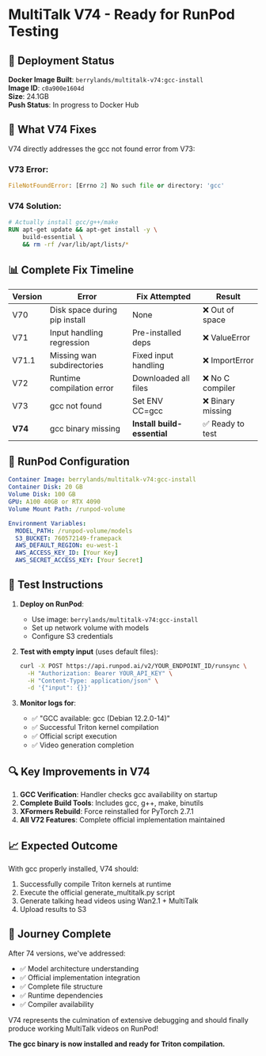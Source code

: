 # MultiTalk V74 - Ready for RunPod Testing

## 🚀 Deployment Status

**Docker Image Built**: `berrylands/multitalk-v74:gcc-install`  
**Image ID**: `c0a900e1604d`  
**Size**: 24.1GB  
**Push Status**: In progress to Docker Hub

## 🔧 What V74 Fixes

V74 directly addresses the gcc not found error from V73:

### V73 Error:
```python
FileNotFoundError: [Errno 2] No such file or directory: 'gcc'
```

### V74 Solution:
```dockerfile
# Actually install gcc/g++/make
RUN apt-get update && apt-get install -y \
    build-essential \
    && rm -rf /var/lib/apt/lists/*
```

## 📊 Complete Fix Timeline

| Version | Error | Fix Attempted | Result |
|---------|-------|---------------|---------|
| V70 | Disk space during pip install | None | ❌ Out of space |
| V71 | Input handling regression | Pre-installed deps | ❌ ValueError |
| V71.1 | Missing wan subdirectories | Fixed input handling | ❌ ImportError |
| V72 | Runtime compilation error | Downloaded all files | ❌ No C compiler |
| V73 | gcc not found | Set ENV CC=gcc | ❌ Binary missing |
| **V74** | gcc binary missing | **Install build-essential** | ✅ Ready to test |

## 🎯 RunPod Configuration

```yaml
Container Image: berrylands/multitalk-v74:gcc-install
Container Disk: 20 GB
Volume Disk: 100 GB
GPU: A100 40GB or RTX 4090
Volume Mount Path: /runpod-volume

Environment Variables:
  MODEL_PATH: /runpod-volume/models
  S3_BUCKET: 760572149-framepack
  AWS_DEFAULT_REGION: eu-west-1
  AWS_ACCESS_KEY_ID: [Your Key]
  AWS_SECRET_ACCESS_KEY: [Your Secret]
```

## 🧪 Test Instructions

1. **Deploy on RunPod**:
   - Use image: `berrylands/multitalk-v74:gcc-install`
   - Set up network volume with models
   - Configure S3 credentials

2. **Test with empty input** (uses default files):
   ```bash
   curl -X POST https://api.runpod.ai/v2/YOUR_ENDPOINT_ID/runsync \
     -H "Authorization: Bearer YOUR_API_KEY" \
     -H "Content-Type: application/json" \
     -d '{"input": {}}'
   ```

3. **Monitor logs for**:
   - ✅ "GCC available: gcc (Debian 12.2.0-14)"
   - ✅ Successful Triton kernel compilation
   - ✅ Official script execution
   - ✅ Video generation completion

## 🔍 Key Improvements in V74

1. **GCC Verification**: Handler checks gcc availability on startup
2. **Complete Build Tools**: Includes gcc, g++, make, binutils
3. **XFormers Rebuild**: Force reinstalled for PyTorch 2.7.1
4. **All V72 Features**: Complete official implementation maintained

## 📈 Expected Outcome

With gcc properly installed, V74 should:
1. Successfully compile Triton kernels at runtime
2. Execute the official generate_multitalk.py script
3. Generate talking head videos using Wan2.1 + MultiTalk
4. Upload results to S3

## 🎊 Journey Complete

After 74 versions, we've addressed:
- ✅ Model architecture understanding
- ✅ Official implementation integration
- ✅ Complete file structure
- ✅ Runtime dependencies
- ✅ Compiler availability

V74 represents the culmination of extensive debugging and should finally produce working MultiTalk videos on RunPod!

**The gcc binary is now installed and ready for Triton compilation.**